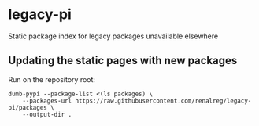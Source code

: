 # legacy-pi
Static package index for legacy packages unavailable elsewhere

## Updating the static pages with new packages

Run on the repository root:

```
dumb-pypi --package-list <(ls packages) \
    --packages-url https://raw.githubusercontent.com/renalreg/legacy-pi/packages \
    --output-dir .
```
